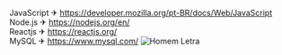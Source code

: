 JavaScript ✈ https://developer.mozilla.org/pt-BR/docs/Web/JavaScript<br>
Node.js ✈ https://nodejs.org/en/<br>
Reactjs ✈ https://reactjs.org/<br>
MySQL ✈ https://www.mysql.com/
![Homem Letra](file:///C:/Users/God/Downloads/homem-letra.webp)


